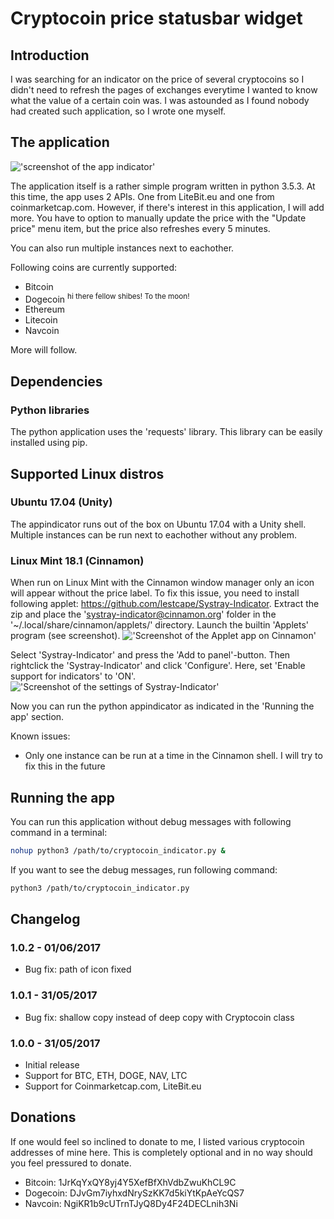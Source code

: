 # Cryptocoin price statusbar widget
## Introduction
I was searching for an indicator on the price of several cryptocoins so I didn't need to refresh the pages of exchanges everytime I wanted to know what the value of a certain coin was. I was astounded as I found nobody had created such application, so I wrote one myself.

## The application
!['screenshot of the app indicator'](http://i.imgur.com/smxXboK.png)

The application itself is a rather simple program written in python 3.5.3. At this time, the app uses 2 APIs. One from LiteBit.eu and one from coinmarketcap.com. However, if there's interest in this application, I will add more. You have to option to manually update the price with the "Update price" menu item, but the price also refreshes every 5 minutes.

You can also run multiple instances next to eachother.

Following coins are currently supported:
+ Bitcoin
+ Dogecoin <sup>hi there fellow shibes! To the moon!</sup>
+ Ethereum
+ Litecoin
+ Navcoin

More will follow.

## Dependencies
### Python libraries
The python application uses the 'requests' library. This library can be easily installed using pip.

## Supported Linux distros
### Ubuntu 17.04 (Unity)
The appindicator runs out of the box on Ubuntu 17.04 with a Unity shell. Multiple instances can be run next to eachother without any problem.

### Linux Mint 18.1 (Cinnamon)
When run on Linux Mint with the Cinnamon window manager only an icon will appear without the price label. To fix this issue, you need to install following applet: https://github.com/lestcape/Systray-Indicator. Extract the zip and place the 'systray-indicator@cinnamon.org' folder in the '~/.local/share/cinnamon/applets/' directory. Launch the builtin 'Applets' program (see screenshot).
!['Screenshot of the Applet app on Cinnamon'](http://i.imgur.com/WAzmQRo.png)

Select 'Systray-Indicator' and press the 'Add to panel'-button. Then rightclick the 'Systray-Indicator' and click 'Configure'. Here, set 'Enable support for indicators' to 'ON'.
!['Screenshot of the settings of Systray-Indicator'](http://i.imgur.com/Fujan5c.png)

Now you can run the python appindicator as indicated in the 'Running the app' section.

Known issues: 
+ Only one instance can be run at a time in the Cinnamon shell. I will try to fix this in the future

## Running the app
You can run this application without debug messages with following command in a terminal:
```bash
nohup python3 /path/to/cryptocoin_indicator.py &
```
If you want to see the debug messages, run following command:
```bash
python3 /path/to/cryptocoin_indicator.py
```
## Changelog
### 1.0.2 - 01/06/2017
+ Bug fix: path of icon fixed

### 1.0.1 - 31/05/2017
+ Bug fix: shallow copy instead of deep copy with Cryptocoin class

### 1.0.0 - 31/05/2017
+ Initial release
+ Support for BTC, ETH, DOGE, NAV, LTC
+ Support for Coinmarketcap.com, LiteBit.eu

## Donations
If one would feel so inclined to donate to me, I listed various cryptocoin addresses of mine here. This is completely optional and in no way should you feel pressured to donate.
+ Bitcoin: 1JrKqYxQY8yj4Y5XefBfXhVdbZwuKhCL9C
+ Dogecoin: DJvGm7iyhxdNrySzKK7d5kiYtKpAeYcQS7
+ Navcoin: NgiKR1b9cUTrnTJyQ8Dy4F24DECLnih3Ni
